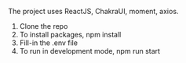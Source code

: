 The project uses ReactJS, ChakraUI, moment, axios.

1. Clone the repo
2. To install packages, npm install
3. Fill-in the .env file
4. To run in development mode, npm run start
